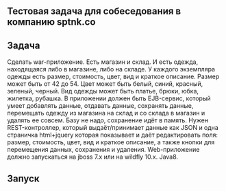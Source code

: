 ## Тестовая задача для собеседования в компанию sptnk.co
## Задача
Сделать war-приложение. Есть магазин и склад. И есть одежда, находящаяся либо в магазине, либо на складе. У каждого экземпляра одежды есть размер, стоимость, цвет, вид и краткое описание. Размер может быть от 42 до 54. Цвет может быть белый, синий, красный, зеленый, черный. Вид одежды может быть платье, брюки, юбка, жилетка, рубашка. В приложении должен быть EJB-сервис, который умеет добавлять данные, отдавать данные, сохранять данные, перемещать одежду из магазина на склад и со склада в магазин и удалять ее совсем. Базу не надо, сохранение идёт в память. Нужен REST-контроллер, который выдаёт/принимает данные как JSON и одна страничка html+jquery которая показывает и даёт редактировать поля: размер, стоимость, цвет, вид и краткое описание, а также кнопки для перемещения данных, сохранения и удаления. Web-приложение должно запускаться на jboss 7.x или на wildfly 10.x. Java8.
## Запуск

